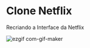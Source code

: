 # Clone Netflix
 Recriando a Interface da Netflix

![ezgif com-gif-maker](https://user-images.githubusercontent.com/88214247/140531327-e240f623-fcae-4e9a-a6e9-3a0275ff6d4c.gif)

